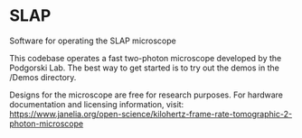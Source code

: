 # SLAP
Software for operating the SLAP microscope

This codebase operates a fast two-photon microscope developed by the Podgorski Lab.
The best way to get started is to try out the demos in the /Demos directory.

Designs for the microscope are free for research purposes. For hardware documentation and licensing information, visit: https://www.janelia.org/open-science/kilohertz-frame-rate-tomographic-2-photon-microscope
